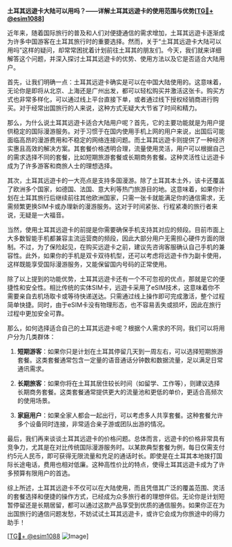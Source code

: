 **土耳其远遊卡大陆可以用吗？——详解土耳其远遊卡的使用范围与优势[[TG💪+ @esim1088](https://t.me/s/esim1088)]**

近年来，随着国际旅行的普及和人们对便捷通信的需求增加，土耳其远遊卡逐渐成为许多中国游客在土耳其旅行时的重要选择。然而，关于“土耳其远遊卡大陆可以用吗”这样的疑问，却常常困扰着计划前往土耳其的朋友们。今天，我们就来详细解答这个问题，并深入探讨土耳其远遊卡的优势、使用方法以及它是否适合大陆用户。

首先，让我们明确一点：土耳其远遊卡确实是可以在中国大陆使用的。这意味着，无论你是即将从北京、上海还是广州出发，都可以轻松购买并激活这张卡。购买方式也非常多样化，可以通过线上平台直接下单，或者通过线下授权经销商进行购买。对于经常出国旅行的人来说，这种方式无疑大大节省了时间和精力。

那么，为什么说土耳其远遊卡适合大陆用户呢？首先，它的主要功能就是为用户提供稳定的国际漫游服务。对于习惯于在国内使用手机上网的用户来说，出国后可能面临高昂的漫游费用和不稳定的网络连接问题。而土耳其远遊卡则提供了一种经济实惠且高效的解决方案。其套餐价格透明合理，流量使用灵活，用户可以根据自己的需求选择不同的套餐，比如短期旅游套餐或长期商务套餐。这种灵活性让远遊卡成为了许多游客和商旅人士的理想选择。

其次，土耳其远遊卡的一大亮点是支持多国漫游。除了土耳其本土外，该卡还覆盖了欧洲多个国家，如德国、法国、意大利等热门旅游目的地。这意味着，如果你计划在土耳其旅行后继续前往其他欧洲国家，只需一张卡就能满足你的通信需求，无需频繁更换SIM卡或办理新的漫游服务。这对于时间紧张、行程紧凑的旅行者来说，无疑是一大福音。

当然，使用土耳其远遊卡的前提是你需要确保手机支持其对应的频段。目前市面上大多数智能手机都兼容主流运营商的频段，因此大部分用户无需担心硬件方面的限制。不过，为了保险起见，在购买远遊卡之前，建议先咨询客服确认自己手机的兼容性。此外，如果你的手机是双卡双待机型，还可以考虑将远遊卡作为副卡使用，这样既能享受国际漫游服务，又能保留国内号码的正常使用。

除了以上提到的功能优势，土耳其远遊卡还有一个不可忽视的优点，那就是它的便捷性和安全性。相比传统的实体SIM卡，远遊卡采用了eSIM技术，这意味着你不需要亲自去机场取卡或等待快递送达。只需通过线上操作即可完成激活，整个过程简单快捷。同时，由于eSIM卡没有物理形态，也不容易丢失或损坏，因此在旅行过程中更加安全可靠。

那么，如何选择适合自己的土耳其远遊卡呢？根据个人需求的不同，我们可以将用户分为几类群体：

1. **短期游客**：如果你只是计划在土耳其停留几天到一周左右，可以选择短期旅游套餐。这类套餐通常包含一定量的语音通话分钟数和数据流量，足以满足日常通讯需求。
   
2. **长期旅客**：如果你将在土耳其居住较长时间（如留学、工作等），则建议选择长期商务套餐。这类套餐通常提供更大的流量池和更低的单价，更适合高频次的使用场景。
   
3. **家庭用户**：如果全家人都会一起出行，可以考虑多人共享套餐。这种套餐允许多个设备同时连接，非常适合亲子游或团队出游的情况。

最后，我们再来谈谈土耳其远遊卡的价格问题。总体而言，远遊卡的价格非常具有竞争力，尤其是在对比传统国际漫游服务时。以某款典型套餐为例，每日仅需支付约5元人民币，即可获得无限流量和充足的通话时长。即使是在土耳其本地拨打国际长途电话，费用也相对低廉。这种高性价比的特点，使得土耳其远遊卡成为了许多预算有限用户的首选。

综上所述，土耳其远遊卡不仅可以在大陆使用，而且凭借其广泛的覆盖范围、灵活的套餐选择和便捷的操作方式，已经成为众多旅行者的理想伴侣。无论你是计划短暂停留还是长期居留，都可以通过这款产品享受到优质的通信服务。如果你正在为出国旅行的通信问题发愁，不妨试试土耳其远遊卡，或许它会成为你旅途中的得力助手！

[[TG💪+ @esim1088](https://t.me/s/esim1088) ![Image](https://i.postimg.cc/4NQfJmqS/Snipaste-2025-05-13-00-14-12.png)]